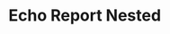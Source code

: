 # Echo Report Nested

<!-- ocirun python3 echo.py oui non -->
<!-- ocirun python3 echo.py another echo for fun -->
